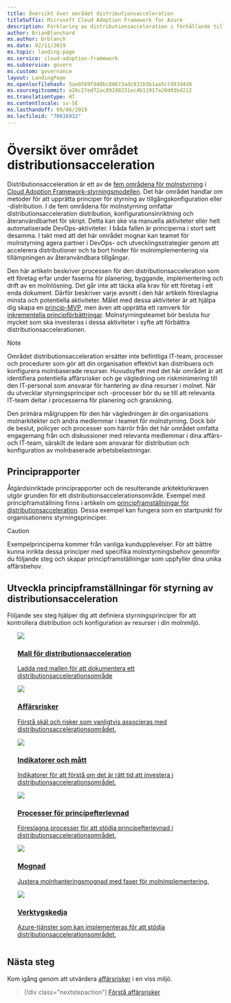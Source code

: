 ```yaml
---
title: Översikt över området distributionsacceleration
titleSuffix: Microsoft Cloud Adoption Framework for Azure
description: Förklaring av distributionsacceleration i förhållande till molnstyrning.
author: BrianBlanchard
ms.author: brblanch
ms.date: 02/11/2019
ms.topic: landing-page
ms.service: cloud-adoption-framework
ms.subservice: govern
ms.custom: governance
layout: LandingPage
ms.openlocfilehash: 5ae0769fd40bc88673adc031b5b1aa5c7d93d4d8
ms.sourcegitcommit: a26c27ed72ac89198231ec4b11917a20d03bd222
ms.translationtype: HT
ms.contentlocale: sv-SE
ms.lasthandoff: 09/06/2019
ms.locfileid: "70816932"
---
```

# <a name="deployment-acceleration-discipline-overview"></a>Översikt över området distributionsacceleration

Distributionsacceleration är ett av de [fem områdena för molnstyrning](../governance-disciplines.md) i [Cloud Adoption Framework-styrningsmodellen](../index.md). Det här området handlar om metoder för att upprätta principer för styrning av tillgångskonfiguration eller -distribution. I de fem områdena för molnstyrning omfattar distributionsacceleration distribution, konfigurationsinriktning och återanvändbarhet för skript. Detta kan ske via manuella aktiviteter eller helt automatiserade DevOps-aktiviteter. I båda fallen är principerna i stort sett desamma. I takt med att det här området mognar kan teamet för molnstyrning agera partner i DevOps- och utvecklingsstrategier genom att accelerera distributioner och ta bort hinder för molnimplementering via tillämpningen av återanvändbara tillgångar.

Den här artikeln beskriver processen för den distributionsacceleration som ett företag erfar under faserna för planering, byggande, implementering och drift av en molnlösning. Det går inte att täcka alla krav för ett företag i ett enda dokument. Därför beskriver varje avsnitt i den här artikeln föreslagna minsta och potentiella aktiviteter. Målet med dessa aktiviteter är att hjälpa dig skapa en [princip-MVP](../policy-compliance/index.md#minimum-viable-product-mvp-for-policy), men även att upprätta ett ramverk för [inkrementella principförbättringar](../policy-compliance/index.md#incremental-policy-growth). Molnstyrningsteamet bör besluta hur mycket som ska investeras i dessa aktiviteter i syfte att förbättra distributionsaccelerationen.

> [!NOTE]
> Området distributionsacceleration ersätter inte befintliga IT-team, processer och procedurer som gör att din organisation effektivt kan distribuera och konfigurera molnbaserade resurser. Huvudsyftet med det här området är att identifiera potentiella affärsrisker och ge vägledning om riskminimering till den IT-personal som ansvarar för hantering av dina resurser i molnet. När du utvecklar styrningsprinciper och -processer bör du se till att relevanta IT-team deltar i processerna för planering och granskning.

Den primära målgruppen för den här vägledningen är din organisations molnarkitekter och andra medlemmar i teamet för molnstyrning. Dock bör de beslut, policyer och processer som härrör från det här området omfatta engagemang från och diskussioner med relevanta medlemmar i dina affärs- och IT-team, särskilt de ledare som ansvarar för distribution och konfiguration av molnbaserade arbetsbelastningar.

## <a name="policy-statements"></a>Principrapporter

Åtgärdsinriktade principrapporter och de resulterande arkitekturkraven utgör grunden för ett distributionsaccelerationsområde. Exempel med principframställning finns i artikeln om [principframställningar för distributionsacceleration](./policy-statements.md). Dessa exempel kan fungera som en startpunkt för organisationens styrningsprinciper.

> [!CAUTION]
> Exempelprinciperna kommer från vanliga kundupplevelser. För att bättre kunna inrikta dessa principer med specifika molnstyrningsbehov genomför du följande steg och skapar principframställningar som uppfyller dina unika affärsbehov.

## <a name="developing-deployment-acceleration-governance-policy-statements"></a>Utveckla principframställningar för styrning av distributionsacceleration

Följande sex steg hjälper dig att definiera styrningsprinciper för att kontrollera distribution och konfiguration av resurser i din molnmiljö.

<!-- markdownlint-disable MD033 -->

<ul class="panelContent cardsE">
<li style="display: flex; flex-direction: column;">
    <a href="./template.md">
        <div class="cardSize">
            <div class="cardPadding" >
                <div class="card" >
                    <div class="cardImageOuter">
                        <div class="cardImage">
                            <img src="../../_images/governance/process-template.png" class="x-hidden-focus"/>
                        </div>
                    </div>
                    <div class="cardText" style="padding-left:0px;">
                        <h3>Mall för distributionsacceleration</h3>
                        <p class="x-hidden-focus">Ladda ned mallen för att dokumentera ett distributionsaccelerationsområde</p>
                    </div>
                </div>
            </div>
        </div>
    </a>
</li><li style="display: flex; flex-direction: column;">
    <a href="./business-risks.md">
        <div class="cardSize">
            <div class="cardPadding" >
                <div class="card" >
                    <div class="cardImageOuter">
                        <div class="cardImage">
                            <img src="../../_images/governance/process-risks.png" class="x-hidden-focus"/>
                        </div>
                    </div>
                    <div class="cardText" style="padding-left:0px;">
                        <h3>Affärsrisker</h3>
                        <p class="x-hidden-focus">Förstå skäl och risker som vanligtvis associeras med distributionsaccelerationsområdet.</p>
                    </div>
                </div>
            </div>
        </div>
    </a>
</li>
<li style="display: flex; flex-direction: column;">
    <a href="./metrics-tolerance.md">
        <div class="cardSize">
            <div class="cardPadding" >
                <div class="card" >
                    <div class="cardImageOuter">
                        <div class="cardImage">
                            <img src="../../_images/governance/process-metrics.png" class="x-hidden-focus"/>
                        </div>
                    </div>
                    <div class="cardText" style="padding-left:0px;">
                        <h3>Indikatorer och mått</h3>
                        <p class="x-hidden-focus">Indikatorer för att förstå om det är rätt tid att investera i distributionsaccelerationsområdet.</p>
                    </div>
                </div>
            </div>
        </div>
    </a>
</li>
<li style="display: flex; flex-direction: column;">
    <a href="./compliance-processes.md">
        <div class="cardSize">
            <div class="cardPadding" >
                <div class="card" >
                    <div class="cardImageOuter">
                        <div class="cardImage">
                            <img src="../../_images/governance/process-enforce.png" class="x-hidden-focus"/>
                        </div>
                    </div>
                    <div class="cardText" style="padding-left:0px;">
                        <h3>Processer för principefterlevnad</h3>
                        <p class="x-hidden-focus">Föreslagna processer för att stödja principefterlevnad i distributionsaccelerationsområdet.</p>
                    </div>
                </div>
            </div>
        </div>
    </a>
</li>
<li style="display: flex; flex-direction: column;">
    <a href="./discipline-improvement.md">
        <div class="cardSize">
            <div class="cardPadding" >
                <div class="card" >
                    <div class="cardImageOuter">
                        <div class="cardImage">
                            <img src="../../_images/governance/process-maturity.png" class="x-hidden-focus"/>
                        </div>
                    </div>
                    <div class="cardText" style="padding-left:0px;">
                        <h3>Mognad</h3>
                        <p class="x-hidden-focus">Justera molnhanteringsmognad med faser för molnimplementering.</p>
                    </div>
                </div>
            </div>
        </div>
    </a>
</li>
<li style="display: flex; flex-direction: column;">
    <a href="./toolchain.md">
        <div class="cardSize">
            <div class="cardPadding" >
                <div class="card" >
                    <div class="cardImageOuter">
                        <div class="cardImage">
                            <img src="../../_images/governance/process-toolchain.png" class="x-hidden-focus"/>
                        </div>
                    </div>
                    <div class="cardText" style="padding-left:0px;">
                        <h3>Verktygskedja</h3>
                        <p class="x-hidden-focus">Azure-tjänster som kan implementeras för att stödja distributionsaccelerationsområdet.</p>
                    </div>
                </div>
            </div>
        </div>
    </a>
</li>
</ul>

## <a name="next-steps"></a>Nästa steg

Kom igång genom att utvärdera [affärsrisker](./business-risks.md) i en viss miljö.

> [!div class="nextstepaction"]
> [Förstå affärsrisker](./business-risks.md)

<!-- markdownlint-enable MD033 -->
